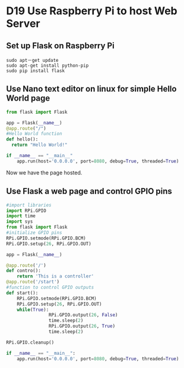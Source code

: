 # D19 Use Raspberry Pi to host Web Server
## Set up Flask on Raspberry Pi
```linux
sudo apt－get update
sudo apt-get install python-pip
sudo pip install flask 
```
## Use Nano text editor on linux for simple Hello World page
```python
from flask import Flask

app = Flask(__name__)
@app.route("/")
#Hello World function
def hello(): 
  return "Hello World!"

if __name__ == "__main__"
	app.run(host='0.0.0.0', port=8080, debug=True, threaded=True)
```
Now we have the page hosted.
## Use Flask a web page and control GPIO pins
```python
#import libraries
import RPi.GPIO
import time
import sys
from flask import Flask
#initialize GPIO pins
RPi.GPIO.setmode(RPi.GPIO.BCM)
RPi.GPIO.setup(26, RPi.GPIO.OUT)

app = Flask(__name__)

@app.route('/')
def contro():
    return 'This is a controller'
@app.route('/start')
#function to control GPIO outputs
def start():
    RPi.GPIO.setmode(RPi.GPIO.BCM)
    RPi.GPIO.setup(26, RPi.GPIO.OUT)
    while(True):
                RPi.GPIO.output(26, False)
                time.sleep(2)
                RPi.GPIO.output(26, True)
                time.sleep(2)

RPi.GPIO.cleanup()

if __name__ == "__main__":
    app.run(host='0.0.0.0', port=8080, debug=True, threaded=True)
